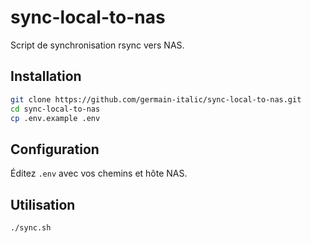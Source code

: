 # sync-local-to-nas

Script de synchronisation rsync vers NAS.

## Installation

```bash
git clone https://github.com/germain-italic/sync-local-to-nas.git
cd sync-local-to-nas
cp .env.example .env
```

## Configuration

Éditez `.env` avec vos chemins et hôte NAS.

## Utilisation

```bash
./sync.sh
```